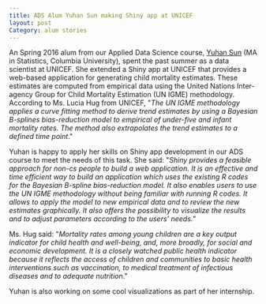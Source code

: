 ```yaml
---
title: ADS Alum Yuhan Sun making Shiny app at UNICEF
layout: post
Category: alum stories
---
```

An Spring 2016 alum from our Applied Data Science course, [Yuhan Sun](https://www.linkedin.com/in/yuhansun) (MA in Statistics, Columbia University), spent the past summer as a data scientist at UNICEF. She extended a Shiny app at UNICEF that provides a web-based application for generating child mortality estimates. These estimates are computed from empirical data using the United Nations Inter-agency Group for Child Mortality Estimation (UN IGME) methodology. According to Ms. Lucia Hug from UNICEF, "*The UN IGME methodology applies a curve fitting method to derive trend estimates by using a Bayesian B-splines bias-reduction model to empirical of under-five and infant mortality rates. The method also extrapolates the trend estimates to a defined time point*."

Yuhan is happy to apply her skills on Shiny app development in our ADS course to meet the needs of this task. She said:
"*Shiny provides a feasible approach for non-cs people to build a web application. It is an effective and time efficient way to build an application which uses the existing R codes for the Bayesian B-spline bias-reduction model. It also enables users to use the UN IGME methodology without being familiar with running R codes. It allows to apply the model to new empirical data and to review the new estimates graphically. It also offers the possibility to visualize the results and to adjust parameters according to the users’ needs.*"

Ms. Hug said: "*Mortality rates among young children are a key output indicator for child health and well-being, and, more broadly, for social and economic development. It is a closely watched public health indicator because it reflects the access of children and communities to basic health interventions such as vaccination, to medical treatment of infectious diseases and to adequate nutrition*."

Yuhan is also working on some cool visualizations as part of her internship.